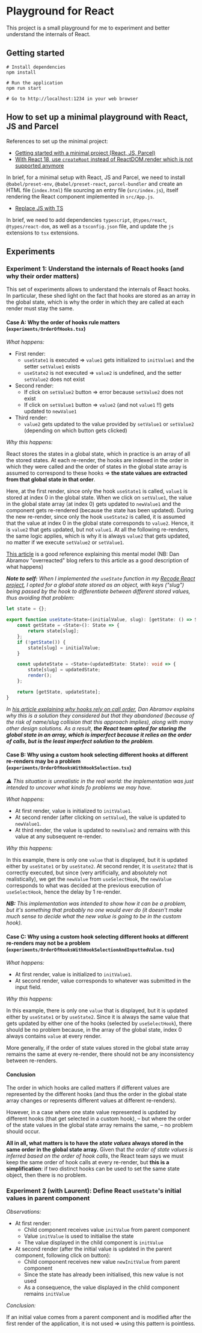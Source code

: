 # Playground for React

This project is a small playground for me to experiment and better understand the internals of React.

## Getting started

```
# Install dependencies
npm install

# Run the application
npm run start

# Go to http://localhost:1234 in your web browser
```

## How to set up a minimal playground with React, JS and Parcel

References to set up the minimal project:

- [Getting started with a minimal project (React, JS, Parcel)](https://levelup.gitconnected.com/how-to-create-a-minimal-react-and-parcel-app-in-5-steps-2806fa09a371)
- [With React 18, use `createRoot` instead of ReactDOM.render which is not supported anymore](https://react.dev/blog/2022/03/08/react-18-upgrade-guide#updates-to-client-rendering-apis)

In brief, for a minimal setup with React, JS and Parcel, we need to
install `@babel/preset-env`, `@babel/preset-react`, `parcel-bundler` and create an HTML file (`index.html`) file
sourcing an entry file (`src/index.js`), itself rendering the React component implemented in `src/App.js`.

- [Replace JS with TS](https://adrianhall.github.io/javascript/react/2020/03/29/parcel-typescript-react/)

In brief, we need to add dependencies `typescript`, `@types/react`, `@types/react-dom`, as well as a `tsconfig.json`
file, and update the `js` extensions to `tsx` extensions.

## Experiments

### Experiment 1: Understand the internals of React hooks (and why their order matters)

This set of experiments allows to understand the internals of React hooks.
In particular, these shed light on the fact that hooks are stored as an array in the global state, which is why the
order in which they are called at each render must stay the same.

#### Case A: Why the order of hooks rule matters (`experiments/OrderOfHooks.tsx`)

_What happens:_

- First render:
    - `useState1` is executed => `value1` gets initialized to `initValue1` and the setter `setValue1` exists
    - `useState2` is not executed => `value2` is undefined, and the setter `setValue2` does not exist
- Second render:
    - If click on `setValue2` button => error because `setValue2` does not exist
    - If click on `setValue1` button => `value2` (and not `value1` !!) gets updated to `newValue1`
- Third render:
    - `value2` gets updated to the value provided by `setValue1` or `setValue2` (depending on which button gets clicked)

_Why this happens:_

React stores the states in a global state, which in practice is an array of all the stored states.
At each re-render, the hooks are indexed in the order in which they were called and the order of states in the global
state array is assumed to correspond to these hooks
=> **the state values are extracted from that global state in that order**.

Here, at the first render, since only the hook `useState1` is called, `value1` is stored at index 0 in the global state.
When we click on `setValue1`, the value in the global state array (at index 0) gets updated to `newValue1` and the
component gets re-rendered (because the state has been updated).
During the new re-render, since only the hook `useState2` is called, it is assumed that the value at index 0
in the global state corresponds to `value2`. Hence, it is `value2` that gets updated, but not `value1`.
At all the following re-renders, the same logic applies, which is why it is always `value2` that gets updated, no matter
if we execute `setValue2` or `setValue1`.

[This article](https://medium.com/@ryardley/react-hooks-not-magic-just-arrays-cd4f1857236e) is a good reference
explaining this mental model (NB: Dan Abramov "overreacted" blog refers to this article as a good description of what
happens)

_**Note to self:**_
_When I implemented the `useState` function in
my [Recode React project](https://github.com/MaudGautier/custom-React-UI-library/tree/master), I opted for a global
state stored as an object, with keys ("slug") being passed by the hook to differentiate between different stored values,
thus avoiding that problem:_

```ts
let state = {};

export function useState<State>(initialValue, slug): [getState: () => State, updateState: (t: State) => void] {
    const getState = <State>(): State => {
        return state[slug];
    };
    if (!getState()) {
        state[slug] = initialValue;
    }

    const updateState = <State>(updatedState: State): void => {
        state[slug] = updatedState;
        render();
    };

    return [getState, updateState];
}
```

_In [his article explaining why hooks rely on call order](https://overreacted.io/why-do-hooks-rely-on-call-order/), Dan
Abramov explains why this is a solution they considered but that they abandoned (because of the risk of name/slug
collision that this approach implies), along with many other design solutions.
As a result, **the React team opted for storing the global state in an array, which is imperfect because it relies on
the order of calls, but is the least imperfect solution to the problem**._

#### Case B: Why using a custom hook selecting different hooks at different re-renders may be a problem (`experiments/OrderOfHooksWithHookSelection.tsx`)

_⚠️ This situation is unrealistic in the real world: the implementation was just intended to uncover what kinds fo
problems
we may have._

_What happens:_

- At first render, value is initialized to `initValue1`.
- At second render (after clicking on `setValue`), the value is updated to `newValue1`.
- At third render, the value is updated to `newValue2` and remains with this value at any subsequent re-render.

_Why this happens:_

In this example, there is only one `value` that is displayed, but it is updated either by `useState1` or by `useState2`.
At second render, it is `useState2` that is correctly executed, but since (very artificially, and absolutely not
realistically), we get the `newValue` from `useSelectHook`, the `newValue` corresponds to what was decided at the
previous execution of `useSelectHook`, hence the delay by 1 re-render.

_**NB:**
This implementation was intended to show how it can be a problem, but it's something that probably no one would
ever do (it doesn't make much sense to decide what the new value is going to be in the custom hook)._

#### Case C: Why using a custom hook selecting different hooks at different re-renders may not be a problem (`experiments/OrderOfHooksWithHookSelectionAndInputtedValue.tsx`)

_What happens:_

- At first render, value is initialized to `initValue1`.
- At second render, value corresponds to whatever was submitted in the input field.

_Why this happens:_

In this example, there is only one `value` that is displayed, but it is updated either by `useState1` or by `useState2`.
Since it is always the same value that gets updated by either one of the hooks (selected by `useSelectHook`), there
should be no problem because, in the array of the global state, index 0 always contains `value` at every render.

More generally, if the order of state values stored in the global state array remains the same at every re-render,
there should not be any inconsistency between re-renders.

#### Conclusion

The order in which hooks are called matters if different values are represented by the different hooks (and thus the
order in the global state array changes or represents different values at different re-renders).

However, in a case where one state value represented is updated by different hooks (that get selected in a custom hook),
– but where the order of the state values in the global state array remains the same, –
no problem should occur.

**All in all, what matters is to have the _state values_ always stored in the same order in the global state array.**
Given that _the order of state values is inferred based on the order of hook calls_, the React team says we must keep
the same order of hook calls at every re-render, but **this is a simplification**: if two distinct hooks can be used to
set the same state object, then there is no problem.

### Experiment 2 (with Laurent): Define React `useState`'s initial values in parent component

_Observations:_

- At first render:
    - Child component receives value `initValue` from parent component
    - Value `initValue` is used to initialise the state
    - The value displayed in the child component is `initValue`
- At second render (after the initial value is updated in the parent component, following click on button):
    - Child component receives new value `newInitValue` from parent component
    - Since the state has already been initialised, this new value is not used
    - As a consequence, the value displayed in the child component remains `initValue`

_Conclusion:_

If an initial value comes from a parent component and is modified after the first render of the application, it is not
used => using this pattern is pointless.

